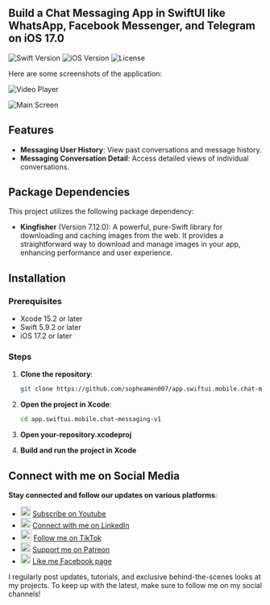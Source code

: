 ## Build a Chat Messaging App in SwiftUI like WhatsApp, Facebook Messenger, and Telegram on iOS 17.0
![Swift Version](https://img.shields.io/badge/Swift-5.9.2-orange.svg)
![iOS Version](https://img.shields.io/badge/iOS-17.2%2B-blue.svg)
![License](https://img.shields.io/badge/license-MIT-green.svg)

Here are some screenshots of the application:

![Video Player](https://github.com/user-attachments/assets/5322aef6-1a5d-4c44-ab4f-14b75977d8ef)

![Main Screen](https://github.com/user-attachments/assets/bade3d1d-0aed-4303-b663-5652ed5a476b)

## Features

- **Messaging User History**: View past conversations and message history.
- **Messaging Conversation Detail**: Access detailed views of individual conversations.

## Package Dependencies

This project utilizes the following package dependency:

- **Kingfisher** (Version 7.12.0): A powerful, pure-Swift library for downloading and caching images from the web. It provides a straightforward way to download and manage images in your app, enhancing performance and user experience.


## Installation

### Prerequisites

- Xcode 15.2 or later
- Swift 5.9.2 or later
- iOS 17.2 or later

### Steps

1. **Clone the repository**:

   ```bash
   git clone https://github.com/sopheamen007/app.swiftui.mobile.chat-messaging-v1
   
2. **Open the project in Xcode**:

   ```bash
   cd app.swiftui.mobile.chat-messaging-v1

3. **Open your-repository.xcodeproj**
4. **Build and run the project in Xcode**

## Connect with me on Social Media
**Stay connected and follow our updates on various platforms**:

- <img src="https://upload.wikimedia.org/wikipedia/commons/thumb/0/09/YouTube_full-color_icon_%282017%29.svg/640px-YouTube_full-color_icon_%282017%29.svg.png" width="20" height="20"> [Subscribe on Youtube](https://www.youtube.com/channel/UCUwKif7EmAe5aS7IjsUMlCw)
- <img src="https://upload.wikimedia.org/wikipedia/commons/c/ca/LinkedIn_logo_initials.png" width="20" height="20"> [Connect with me on LinkedIn](https://www.linkedin.com/in/sopheamen-van-949639119)
- <img src="https://uxwing.com/wp-content/themes/uxwing/download/brands-and-social-media/tiktok-square-color-icon.png" width="22" height="22"> [Follow me on TikTok](https://www.tiktok.com/@sopheamenvan)
- <img src="https://upload.wikimedia.org/wikipedia/commons/9/94/Patreon_logo.svg" width="20" height="20"> [Support me on Patreon](https://www.patreon.com/sopheamenvan)
- <img src="https://upload.wikimedia.org/wikipedia/commons/5/51/Facebook_f_logo_%282019%29.svg" width="20" height="20"> [Like me Facebook page](https://www.facebook.com/profile.php?id=100057202699919)

I regularly post updates, tutorials, and exclusive behind-the-scenes looks at my projects. To keep up with the latest, make sure to follow me on my social channels!

